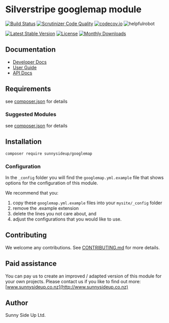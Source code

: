 # Silverstripe googlemap module
[![Build Status](https://travis-ci.org/sunnysideup/silverstripe-googlemap.svg?branch=master)](https://travis-ci.org/sunnysideup/silverstripe-googlemap)
[![Scrutinizer Code Quality](https://scrutinizer-ci.com/g/sunnysideup/silverstripe-googlemap/badges/quality-score.png?b=master)](https://scrutinizer-ci.com/g/sunnysideup/silverstripe-googlemap/?branch=master)
[![codecov.io](https://codecov.io/github/sunnysideup/silverstripe-googlemap/coverage.svg?branch=master)](https://codecov.io/github/sunnysideup/silverstripe-googlemap?branch=master)
![helpfulrobot](https://helpfulrobot.io/sunnysideup/googlemap/badge)

[![Latest Stable Version](https://poser.pugx.org/sunnysideup/googlemap/version)](https://packagist.org/packages/sunnysideup/googlemap)
[![License](https://poser.pugx.org/sunnysideup/googlemap/license)](https://packagist.org/packages/sunnysideup/googlemap)
[![Monthly Downloads](https://poser.pugx.org/sunnysideup/googlemap/d/monthly)](https://packagist.org/packages/sunnysideup/googlemap)


## Documentation



 * [Developer Docs](docs/en/INDEX.md)
 * [User Guide](docs/en/userguide.md)
 * [API Docs](http://docs.ssmods.com/sunnysideup/googlemap/classes.xhtml)

## Requirements



see [composer.json](composer.json) for details

### Suggested Modules



see [composer.json](composer.json) for details


## Installation


```
composer require sunnysideup/googlemap
```

### Configuration



In the `_config` folder you will find the `googlemap.yml.example`
file that shows options for the configuration of this module.

We recommend that you:

  1. copy these `googlemap.yml.example` files into your
`mysite/_config` folder
  2. remove the .example extension
  3. delete the lines you not care about, and
  4. adjust the configurations that you would like to use.


## Contributing



We welcome any contributions. See [CONTRIBUTING.md](CONTRIBUTING.md) for more details.

## Paid assistance



You can pay us to create an improved / adapted version of this module for your own projects.  Please contact us if you like to find out more: [www.sunnysideup.co.nz](http://www.sunnysideup.co.nz)

## Author



Sunny Side Up Ltd.
